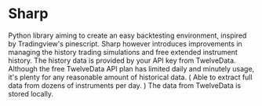 # Sharp
Python library aiming to create an easy backtesting environment, inspired by Tradingview's pinescript.
Sharp however introduces improvements in managing the history trading simulations and free extended instrument history.
The history data is provided by your API key from TwelveData.
Although the free TwelveData API plan has limited daily and minutely usage, it's plenty for any reasonable amount of historical data. ( Able to extract full data from dozens of instruments per day. )
The data from TwelveData is stored locally.
